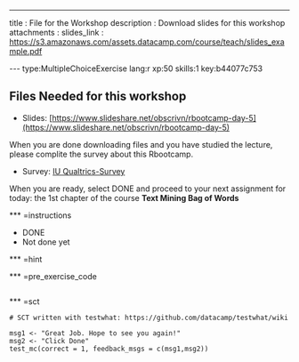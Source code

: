 ---
title       : File for the Workshop
description : Download slides for this workshop
attachments :
  slides_link : https://s3.amazonaws.com/assets.datacamp.com/course/teach/slides_example.pdf

--- type:MultipleChoiceExercise lang:r xp:50 skills:1 key:b44077c753
## Files Needed for this workshop

* Slides: [https://www.slideshare.net/obscrivn/rbootcamp-day-5](https://www.slideshare.net/obscrivn/rbootcamp-day-5)


When you are done downloading files and you have studied the lecture, please complite the survey about this Rbootcamp.

* Survey: [IU Qualtrics-Survey](https://iu.co1.qualtrics.com/jfe/form/SV_6hzf2sdZkmWOuq1)

When you are ready, select DONE and proceed to your next assignment for today: the 1st chapter of the course **Text Mining Bag of Words**



*** =instructions
- DONE
- Not done yet

*** =hint


*** =pre_exercise_code
```{r}

```

*** =sct
```{r}
# SCT written with testwhat: https://github.com/datacamp/testwhat/wiki

msg1 <- "Great Job. Hope to see you again!"
msg2 <- "Click Done"
test_mc(correct = 1, feedback_msgs = c(msg1,msg2))
```

